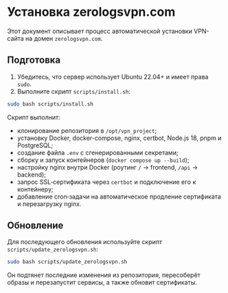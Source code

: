 # Установка zerologsvpn.com

Этот документ описывает процесс автоматической установки VPN-сайта на домен `zerologsvpn.com`.

## Подготовка

1. Убедитесь, что сервер использует Ubuntu 22.04+ и имеет права `sudo`.
2. Выполните скрипт `scripts/install.sh`:

```bash
sudo bash scripts/install.sh
```

Скрипт выполнит:
- клонирование репозитория в `/opt/vpn_project`;
- установку Docker, docker-compose, nginx, certbot, Node.js 18, pnpm и PostgreSQL;
- создание файла `.env` с сгенерированными секретами;
- сборку и запуск контейнеров (`docker compose up --build`);
- настройку nginx внутри Docker (роутинг `/` → frontend, `/api` → backend);
- запрос SSL‑сертификата через `certbot` и подключение его к контейнеру;
- добавление cron‑задачи на автоматическое продление сертификата и перезагрузку nginx.

## Обновление

Для последующего обновления используйте скрипт `scripts/update_zerologsvpn.sh`:

```bash
sudo bash scripts/update_zerologsvpn.sh
```

Он подтянет последние изменения из репозитория, пересоберёт образы и перезапустит сервисы, а также обновит сертификаты.
